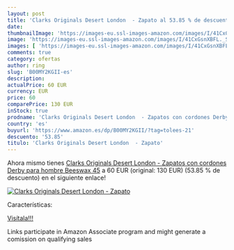 ```yaml
---
layout: post
title: 'Clarks Originals Desert London  - Zapato al 53.85 % de descuento'
date: 
thumbnailImage: 'https://images-eu.ssl-images-amazon.com/images/I/41CxGsnXBFL._SL200_.jpg'
image: 'https://images-eu.ssl-images-amazon.com/images/I/41CxGsnXBFL._SL200_.jpg'
images: [ 'https://images-eu.ssl-images-amazon.com/images/I/41CxGsnXBFL._SL200_.jpg' ]
comments: true
category: ofertas
author: ring
slug: 'B00MY2KGII-es'
description:
actualPrice: 60 EUR
currency: EUR
price: 60
comparePrice: 130 EUR
inStock: true
prodname: 'Clarks Originals Desert London  - Zapatos con cordones Derby para hombre  Beeswax  45'
country: 'es'
buyurl: 'https://www.amazon.es/dp/B00MY2KGII/?tag=tolees-21'
descuento: '53.85'
titulo: 'Clarks Originals Desert London  - Zapato'
---
```


Ahora mismo tienes [Clarks Originals Desert London  - Zapatos con cordones Derby para hombre  Beeswax  45](https://www.amazon.es/dp/B00MY2KGII/?tag=tolees-21) a 60 EUR (original: 130 EUR) (53.85 %  de descuento) en el siguiente enlace!

[![Clarks Originals Desert London  - Zapato](https://images-eu.ssl-images-amazon.com/images/I/41CxGsnXBFL._SL200_.jpg)](https://www.amazon.es/dp/B00MY2KGII/?tag=tolees-21)

Características:


[Visítala!!!](https://www.amazon.es/dp/B00MY2KGII/?tag=tolees-21)

Links participate in Amazon Associate program and might generate a comission on qualifying sales
